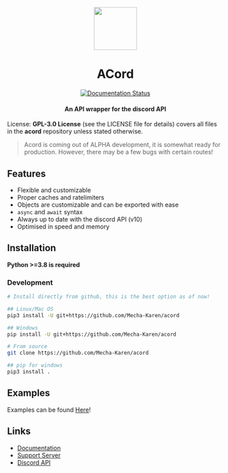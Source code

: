 <div align="center"><img src="./docs/source/_static/logo.png" height="100" width="100"></div>
<h1 align="center">ACord</h1>
<div align="center">
    <a href='https://acord.readthedocs.io/en/latest/'>
        <img src='https://readthedocs.org/projects/acord/badge/?version=latest' alt='Documentation Status' />
    </a>
</div>
<h4 align="center">An API wrapper for the discord API</h4>

License: **GPL-3.0 License** (see the LICENSE file for details) covers all files in the **acord** repository unless stated otherwise.

> Acord is coming out of ALPHA development, it is somewhat ready for production. However, there may be a few bugs with certain routes!

## Features
* Flexible and customizable
* Proper caches and ratelimiters
* Objects are customizable and can be exported with ease
* ``async`` and ``await`` syntax
* Always up to date with the discord API (v10)
* Optimised in speed and memory

## Installation
**Python >=3.8 is required**

### Development
```sh
# Install directly from github, this is the best option as of now!

## Linux/Mac OS
pip3 install -U git+https://github.com/Mecha-Karen/acord

## Windows
pip install -U git+https://github.com/Mecha-Karen/acord

# From source
git clone https://github.com/Mecha-Karen/acord

## pip for windows
pip3 install .
```




## Examples
Examples can be found [Here](/examples)!

## Links
* [Documentation](https://acord.readthedocs.io)
* [Support Server](https://discord.gg/JBjMAMag7a)
* [Discord API](https://discord.com/developers/docs/)

